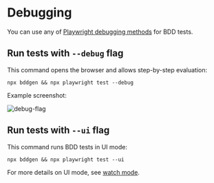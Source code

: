 # Debugging

You can use any of [Playwright debugging methods](https://playwright.dev/docs/debug) for BDD tests.

## Run tests with `--debug` flag

This command opens the browser and allows step-by-step evaluation:

```
npx bddgen && npx playwright test --debug
```

Example screenshot:

![debug-flag](./_media/debug-flag.png)

## Run tests with `--ui` flag

This command runs BDD tests in UI mode:

```
npx bddgen && npx playwright test --ui
```

For more details on UI mode, see [watch mode](guides/watch-mode.md).